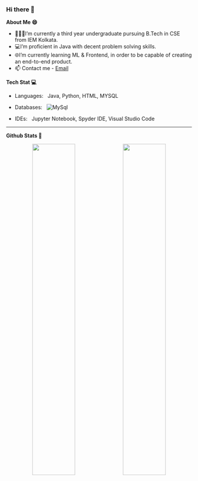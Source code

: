### Hi there 👋
**About Me 😄**
* 👨🏽‍💻I’m currently a third year undergraduate pursuing B.Tech in CSE from IEM Kolkata. 
* 💻I’m proficient in Java with decent problem solving skills. 
* 🌐I’m currently learning ML & Frontend, in order to be capable of creating an end-to-end product. <li>📫 Contact me - <a href="mailto:sagnickbhar@gmail.com">Email</a></li>

**Tech Stat 💻**

- Languages: &nbsp;
  Java, Python, HTML, MYSQL
  
  
- Databases:  &nbsp;
  ![MySql](https://img.shields.io/badge/-MySql-333333?style=flat&logo=mysql)
  

- IDEs: &nbsp;
  Jupyter Notebook, Spyder IDE, Visual Studio Code
  
** **

**Github Stats 🚀**

<p align="center">
  
  <img width="48%" src="https://github-readme-stats.vercel.app/api?username=Sagnick0907&show_icons=true&theme=radical" />
  <img width="48%" src="https://github-readme-streak-stats.herokuapp.com/?user=Sagnick0907&theme=radical" />
  
</p>

